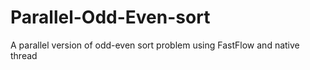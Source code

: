 # Parallel-Odd-Even-sort
A parallel version of odd-even sort problem using FastFlow and native thread
